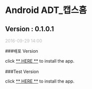 # Android ADT_캡스홈

## Version  :  0.1.0.1
<font color="#BDBDBD">2016-09-29 14:00</font><br> 

###배포 Version

click [** HERE **](https://github.com/ncomztwo/ADTCapsHome/raw/master/Release_Version/ADTCapsHomeService.apk) to install the app.
<br>
<br>
###Test Version

click [** HERE **](https://github.com/ncomztwo/ADTCapsHome/raw/master/Test_Version/ADTCapsHomeService.apk) to install the app.